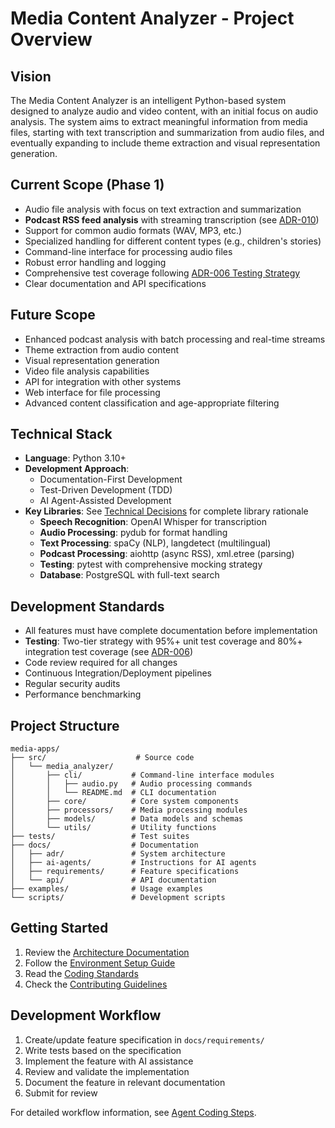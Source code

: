 # Media Content Analyzer - Project Overview

## Vision
The Media Content Analyzer is an intelligent Python-based system designed to analyze audio and video content, with an initial focus on audio analysis. The system aims to extract meaningful information from media files, starting with text transcription and summarization from audio files, and eventually expanding to include theme extraction and visual representation generation.

## Current Scope (Phase 1)
- Audio file analysis with focus on text extraction and summarization
- **Podcast RSS feed analysis** with streaming transcription (see [ADR-010](adr/ADR-010-podcast-analysis-architecture.md))
- Support for common audio formats (WAV, MP3, etc.)
- Specialized handling for different content types (e.g., children's stories)
- Command-line interface for processing audio files
- Robust error handling and logging
- Comprehensive test coverage following [ADR-006 Testing Strategy](adr/ADR-006-testing-strategy.md)
- Clear documentation and API specifications

## Future Scope
- Enhanced podcast analysis with batch processing and real-time streams
- Theme extraction from audio content
- Visual representation generation  
- Video file analysis capabilities
- API for integration with other systems
- Web interface for file processing
- Advanced content classification and age-appropriate filtering

## Technical Stack
- **Language**: Python 3.10+
- **Development Approach**:
  - Documentation-First Development
  - Test-Driven Development (TDD)
  - AI Agent-Assisted Development
- **Key Libraries**: See [Technical Decisions](technical_decisions.md) for complete library rationale
  - **Speech Recognition**: OpenAI Whisper for transcription
  - **Audio Processing**: pydub for format handling
  - **Text Processing**: spaCy (NLP), langdetect (multilingual)
  - **Podcast Processing**: aiohttp (async RSS), xml.etree (parsing)
  - **Testing**: pytest with comprehensive mocking strategy
  - **Database**: PostgreSQL with full-text search

## Development Standards
- All features must have complete documentation before implementation
- **Testing**: Two-tier strategy with 95%+ unit test coverage and 80%+ integration test coverage (see [ADR-006](docs/adr/ADR-006-testing-strategy.md))
- Code review required for all changes
- Continuous Integration/Deployment pipelines
- Regular security audits
- Performance benchmarking

## Project Structure
```
media-apps/
├── src/                    # Source code
│   └── media_analyzer/
│       ├── cli/           # Command-line interface modules
│       │   ├── audio.py   # Audio processing commands
│       │   └── README.md  # CLI documentation
│       ├── core/          # Core system components
│       ├── processors/    # Media processing modules
│       ├── models/        # Data models and schemas
│       └── utils/         # Utility functions
├── tests/                 # Test suites
├── docs/                  # Documentation
│   ├── adr/               # System architecture
│   ├── ai-agents/         # Instructions for AI agents
│   ├── requirements/      # Feature specifications
│   └── api/               # API documentation
├── examples/              # Usage examples
└── scripts/               # Development scripts
```

## Getting Started
1. Review the [Architecture Documentation](docs/architecture.md)
2. Follow the [Environment Setup Guide](environment-setup.md)
3. Read the [Coding Standards](coding-standards.md)
4. Check the [Contributing Guidelines](contributing.md)

## Development Workflow
1. Create/update feature specification in `docs/requirements/`
2. Write tests based on the specification
3. Implement the feature with AI assistance
4. Review and validate the implementation
5. Document the feature in relevant documentation
6. Submit for review

For detailed workflow information, see [Agent Coding Steps](docs/Agent-Coding-Steps.md).